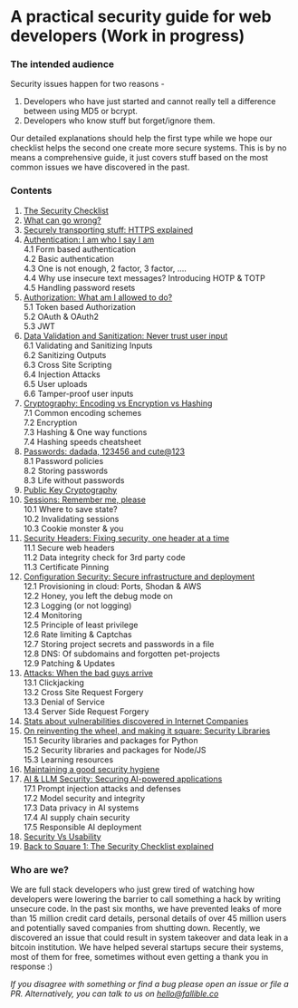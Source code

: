 # A practical security guide for web developers (Work in progress)

### The intended audience

Security issues happen for two reasons - 

1. Developers who have just started and cannot really tell a difference between using MD5 or bcrypt.
2. Developers who know stuff but forget/ignore them.

Our detailed explanations should help the first type while we hope our checklist helps the second one create more secure systems. This is by no means a comprehensive guide, it just covers stuff based on the most common issues we have discovered in the past.


### Contents

1. [The Security Checklist](security-checklist.md)
2. [What can go wrong?](what-can-go-wrong.md)    
3. [Securely transporting stuff: HTTPS explained](https.md)
4. [Authentication: I am who I say I am](authentication.md)  
4.1 Form based authentication  
4.2 Basic authentication  
4.3 One is not enough, 2 factor, 3 factor, ....   
4.4 Why use insecure text messages? Introducing HOTP & TOTP   
4.5 Handling password resets
5. [Authorization: What am I allowed to do?](authorization.md)  
5.1 Token based Authorization  
5.2 OAuth & OAuth2  
5.3 JWT
6. [Data Validation and Sanitization: Never trust user input](data-validation.md)  
6.1 Validating and Sanitizing Inputs  
6.2 Sanitizing Outputs  
6.3 Cross Site Scripting  
6.4 Injection Attacks  
6.5 User uploads  
6.6 Tamper-proof user inputs
7. [Cryptography: Encoding vs Encryption vs Hashing](cryptography.md)  
7.1 Common encoding schemes  
7.2 Encryption  
7.3 Hashing & One way functions  
7.4 Hashing speeds cheatsheet
8. [Passwords: dadada, 123456 and cute@123](passwords.md)  
8.1 Password policies  
8.2 Storing passwords  
8.3 Life without passwords
9. [Public Key Cryptography](public-key-cryptography.md)
10. [Sessions: Remember me, please](sessions.md)  
10.1 Where to save state?  
10.2 Invalidating sessions  
10.3 Cookie monster & you
11. [Security Headers: Fixing security, one header at a time](security-headers.md)  
11.1 Secure web headers  
11.2 Data integrity check for 3rd party code  
11.3 Certificate Pinning
12. [Configuration Security: Secure infrastructure and deployment](configuration-security.md)    
12.1 Provisioning in cloud: Ports, Shodan & AWS  
12.2 Honey, you left the debug mode on  
12.3 Logging (or not logging)  
12.4 Monitoring  
12.5 Principle of least privilege  
12.6 Rate limiting & Captchas  
12.7 Storing project secrets and passwords in a file    
12.8 DNS: Of subdomains and forgotten pet-projects  
12.9 Patching & Updates  
13. [Attacks: When the bad guys arrive](attacks.md)  
13.1 Clickjacking  
13.2 Cross Site Request Forgery  
13.3 Denial of Service  
13.4 Server Side Request Forgery
14. [Stats about vulnerabilities discovered in Internet Companies](vulnerabilities-stats.md)   
15. [On reinventing the wheel, and making it square: Security Libraries](security-libraries.md)  
15.1 Security libraries and packages for Python  
15.2 Security libraries and packages for Node/JS  
15.3 Learning resources
16. [Maintaining a good security hygiene](security-hygiene.md)
17. [AI & LLM Security: Securing AI-powered applications](ai-security.md)  
17.1 Prompt injection attacks and defenses  
17.2 Model security and integrity  
17.3 Data privacy in AI systems  
17.4 AI supply chain security  
17.5 Responsible AI deployment
18. [Security Vs Usability](security-usability.md)
19. [Back to Square 1: The Security Checklist explained](security-checklist-explained.md)




### Who are we?

We are full stack developers who just grew tired of watching how developers were lowering the barrier to call something a hack by writing unsecure code. In the past six months, we have prevented leaks of more than 15 million credit card details, personal details of over 45 million users and potentially saved companies from shutting down. Recently, we discovered an issue that could result in system takeover and data leak in a bitcoin institution. We have helped several startups secure their systems, most of them for free, sometimes without even getting a thank you in response :)


*If you disagree with something or find a bug please open an issue or file a PR. Alternatively, you can talk to us on hello@fallible.co*
